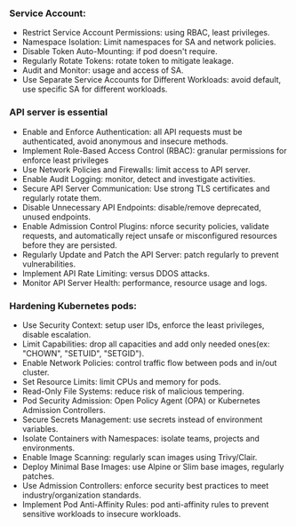 ### Service Account:  
- Restrict Service Account Permissions: using RBAC, least privileges.
- Namespace Isolation: Limit namespaces for SA and network policies.
- Disable Token Auto-Mounting: if pod doesn't require.
- Regularly Rotate Tokens: rotate token to mitigate leakage.
- Audit and Monitor: usage and access of SA.
- Use Separate Service Accounts for Different Workloads: avoid default, use specific SA for different workloads.

### API server is essential
- Enable and Enforce Authentication: all API requests must be authenticated, avoid anonymous and insecure methods.
- Implement Role-Based Access Control (RBAC): granular permissions for enforce least privileges
- Use Network Policies and Firewalls: limit access to API server.
- Enable Audit Logging: monitor, detect and investigate activities.
- Secure API Server Communication: Use strong TLS certificates and regularly rotate them.
- Disable Unnecessary API Endpoints: disable/remove deprecated, unused endpoints.
- Enable Admission Control Plugins: nforce security policies, validate requests, and automatically reject unsafe or misconfigured resources before they are persisted.
- Regularly Update and Patch the API Server: patch regularly to prevent vulnerabilities.
- Implement API Rate Limiting: versus DDOS attacks.
- Monitor API Server Health: performance, resource usage and logs.

### Hardening Kubernetes pods:
- Use Security Context: setup user IDs, enforce the least privileges, disable escalation. 
- Limit Capabilities: drop all capacities and add only needed ones(ex: "CHOWN", "SETUID", "SETGID").
- Enable Network Policies: control traffic flow between pods and in/out cluster.
- Set Resource Limits: limit CPUs and memory for pods.
- Read-Only File Systems: reduce risk of malicious tempering.
- Pod Security Admission: Open Policy Agent (OPA) or Kubernetes Admission Controllers.
- Secure Secrets Management: use secrets instead of environment variables.
- Isolate Containers with Namespaces: isolate teams, projects and environments.
- Enable Image Scanning: regularly scan images using Trivy/Clair.
- Deploy Minimal Base Images: use Alpine or Slim base images, regularly patches.
- Use Admission Controllers: enforce security best practices to meet industry/organization standards.
- Implement Pod Anti-Affinity Rules: pod anti-affinity rules to prevent sensitive workloads to insecure workloads.